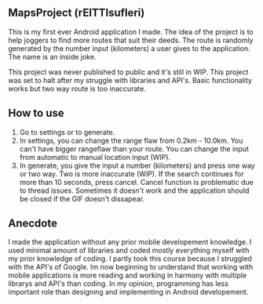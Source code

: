 ## MapsProject (rEITTIsufleri)
This is my first ever Android application I made. The idea of the project is to help joggers to find more routes that suit their deeds. The route is randomly generated by the number input (kilometers) a user gives to the application. The name is an inside joke.

This project was never published to public and it's still in WIP. This project was set to halt after my struggle with libraries and API's. Basic functionality works but two way route is too inaccurate.

## How to use
1. Go to settings or to generate.
2. In settings, you can change the range flaw from 0.2km - 10.0km. You can't have bigger rangeflaw than your route. You can change the input from automatic to manual location input (WIP).
3. In generate, you give the input a number (kilometers) and press one way or two way. Two is more inaccurate (WIP). If the search continues for more than 10 seconds, press cancel. Cancel function is problematic due to thread issues. Sometimes it doesn't work and the application should be closed if the GIF doesn't dissapear. 

## Anecdote
I made the application without any prior mobile developement knowledge. I used minimal amount of libraries and coded mostly everything myself with my prior knowledge of coding. I partly took this course because I struggled with the API's of Google. Im now beginning to understand that working with mobile applications is more reading and working in harmony with multiple librarys and API's than coding. In my opinion, programming has less important role than designing and implementing in Android developement.
